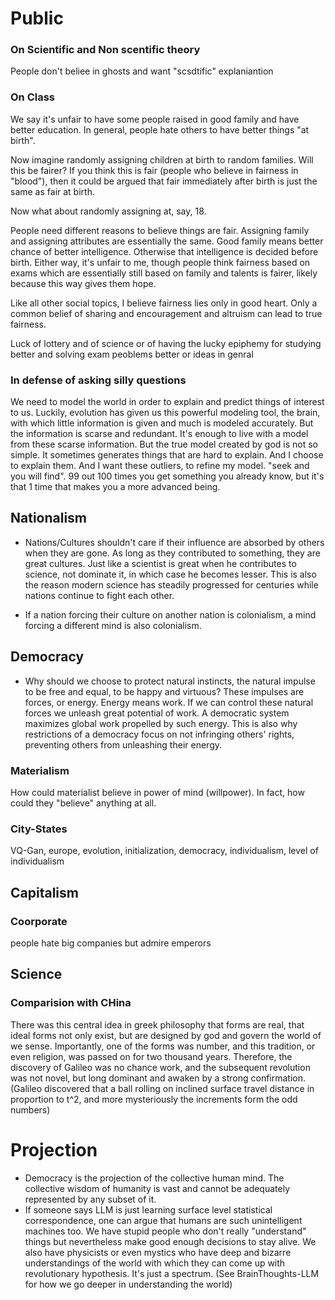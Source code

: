 # Public
### On Scientific and Non scentific theory
People don't beliee in ghosts and want "scsdtific" explaniantion
### On Class
We say it's unfair to have some people raised in good family and have better education. In general, people hate others to have better things "at birth". 

Now imagine randomly assigning children at birth to random families. Will this be fairer? If you think this is fair (people who believe in fairness in "blood"), then it could be argued that fair immediately after birth is just the same as fair at birth. 

Now what about randomly assigning at, say, 18. 

People need different reasons to believe things are fair. Assigning family and assigning attributes are essentially the same. Good family means better chance of better intelligence. Otherwise that intelligence is decided before birth. Either way, it's unfair to me, though people think fairness based on exams which are essentially still based on family and talents is fairer, likely because this way gives them hope.

Like all other social topics, I believe fairness lies only in good heart. Only a common belief of sharing and encouragement and altruism can lead to true fairness. 

Luck of lottery and of science or of having the lucky epiphemy for studying better and solving exam peoblems better or ideas in genral 

### In defense of asking silly questions
We need to model the world in order to explain and predict things of interest to us. Luckily, evolution has given us this powerful modeling tool, the brain, with which little information is given and much is modeled accurately. But the information is scarse and redundant. It's enough to live with a model from these scarse information. But the true model created by god is not so simple. It sometimes generates things that are hard to explain. And I choose to explain them. And I want these outliers, to refine my model. "seek and you will find". 99 out 100 times you get something you already know, but it's that 1 time that makes you a more advanced being.

## Nationalism
- Nations/Cultures shouldn't care if their influence are absorbed by others when they are gone. As long as they contributed to something, they are great cultures. Just like a scientist is great when he contributes to science, not dominate it, in which case he becomes lesser. This is also the reason modern science has steadily progressed for centuries while nations continue to fight each other.

- If a nation forcing their culture on another nation is colonialism, a mind forcing a different mind is also colonialism. 

## Democracy
- Why should we choose to protect natural instincts, the natural impulse to be free and equal, to be happy and virtuous? These impulses are forces, or energy. Energy means work. If we can control these natural forces we unleash great potential of work. A democratic system maximizes global work propelled by such energy. This is also why restrictions of a democracy focus on not infringing others' rights, preventing others from unleashing their energy.



### Materialism
How could materialist believe in power of mind (willpower). In fact, how could they "believe" anything at all.

### City-States
VQ-Gan, europe, evolution, initialization, democracy, individualism, level of individualism


## Capitalism
### Coorporate
people hate big companies but admire emperors

## Science
### Comparision with CHina
There was this central idea in greek philosophy that forms are real, that ideal forms not only exist, but are designed by god and govern the world of we sense. Importantly, one of the forms was number, and this tradition, or even religion, was passed on for two thousand years. Therefore, the discovery of Galileo was no chance work, and the subsequent revolution was not novel, but long dominant and awaken by a strong confirmation. (Galileo discovered that a ball rolling on inclined surface travel distance in proportion to t^2, and more mysteriously the increments form the odd numbers)







# Projection
- Democracy is the projection of the collective human mind. The collective wisdom of humanity is vast and cannot be adequately represented by any subset of it. 
- If someone says LLM is just learning surface level statistical correspondence, one can argue that humans are such unintelligent machines too. We have stupid people who don't really "understand" things but nevertheless make good enough decisions to stay alive. We also have physicists or even mystics who have deep and bizarre understandings of the world with which they can come up with revolutionary hypothesis. It's just a spectrum. (See BrainThoughts-LLM for how we go deeper in understanding the world)
